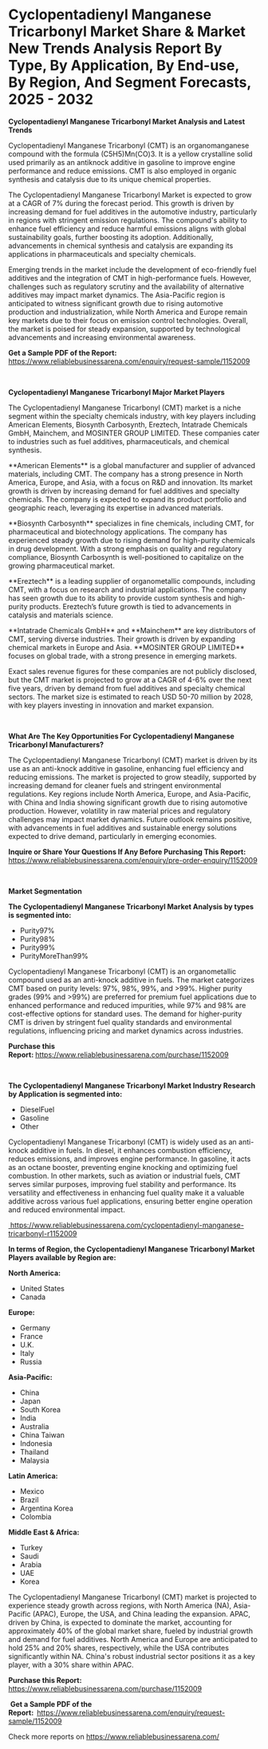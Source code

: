 <p><h1>Cyclopentadienyl Manganese Tricarbonyl Market Share & Market New Trends Analysis Report By Type, By Application, By End-use, By Region, And Segment Forecasts, 2025 - 2032</h1></p><p><strong>Cyclopentadienyl Manganese Tricarbonyl Market Analysis and Latest Trends</strong></p>
<p><p>Cyclopentadienyl Manganese Tricarbonyl (CMT) is an organomanganese compound with the formula (C5H5)Mn(CO)3. It is a yellow crystalline solid used primarily as an antiknock additive in gasoline to improve engine performance and reduce emissions. CMT is also employed in organic synthesis and catalysis due to its unique chemical properties.</p><p>The Cyclopentadienyl Manganese Tricarbonyl Market is expected to grow at a CAGR of 7% during the forecast period. This growth is driven by increasing demand for fuel additives in the automotive industry, particularly in regions with stringent emission regulations. The compound's ability to enhance fuel efficiency and reduce harmful emissions aligns with global sustainability goals, further boosting its adoption. Additionally, advancements in chemical synthesis and catalysis are expanding its applications in pharmaceuticals and specialty chemicals.</p><p>Emerging trends in the market include the development of eco-friendly fuel additives and the integration of CMT in high-performance fuels. However, challenges such as regulatory scrutiny and the availability of alternative additives may impact market dynamics. The Asia-Pacific region is anticipated to witness significant growth due to rising automotive production and industrialization, while North America and Europe remain key markets due to their focus on emission control technologies. Overall, the market is poised for steady expansion, supported by technological advancements and increasing environmental awareness.</p></p>
<p><strong>Get a Sample PDF of the Report:&nbsp;</strong> <a href="https://www.reliablebusinessarena.com/enquiry/request-sample/1152009?utm_campaign=2031&utm_medium=2&utm_source=Github&utm_content=ia&utm_term=25012025&utm_id=cyclopentadienyl-manganese-tricarbonyl">https://www.reliablebusinessarena.com/enquiry/request-sample/1152009</a></p>
<p>&nbsp;</p>
<p><strong>Cyclopentadienyl Manganese Tricarbonyl Major Market Players</strong></p>
<p><p>The Cyclopentadienyl Manganese Tricarbonyl (CMT) market is a niche segment within the specialty chemicals industry, with key players including American Elements, Biosynth Carbosynth, Ereztech, Intatrade Chemicals GmbH, Mainchem, and MOSINTER GROUP LIMITED. These companies cater to industries such as fuel additives, pharmaceuticals, and chemical synthesis.</p><p>**American Elements** is a global manufacturer and supplier of advanced materials, including CMT. The company has a strong presence in North America, Europe, and Asia, with a focus on R&D and innovation. Its market growth is driven by increasing demand for fuel additives and specialty chemicals. The company is expected to expand its product portfolio and geographic reach, leveraging its expertise in advanced materials.</p><p>**Biosynth Carbosynth** specializes in fine chemicals, including CMT, for pharmaceutical and biotechnology applications. The company has experienced steady growth due to rising demand for high-purity chemicals in drug development. With a strong emphasis on quality and regulatory compliance, Biosynth Carbosynth is well-positioned to capitalize on the growing pharmaceutical market.</p><p>**Ereztech** is a leading supplier of organometallic compounds, including CMT, with a focus on research and industrial applications. The company has seen growth due to its ability to provide custom synthesis and high-purity products. Ereztech’s future growth is tied to advancements in catalysis and materials science.</p><p>**Intatrade Chemicals GmbH** and **Mainchem** are key distributors of CMT, serving diverse industries. Their growth is driven by expanding chemical markets in Europe and Asia. **MOSINTER GROUP LIMITED** focuses on global trade, with a strong presence in emerging markets.</p><p>Exact sales revenue figures for these companies are not publicly disclosed, but the CMT market is projected to grow at a CAGR of 4-6% over the next five years, driven by demand from fuel additives and specialty chemical sectors. The market size is estimated to reach USD 50-70 million by 2028, with key players investing in innovation and market expansion.</p></p>
<p>&nbsp;</p>
<p><strong>What Are The Key Opportunities For Cyclopentadienyl Manganese Tricarbonyl Manufacturers?</strong></p>
<p><p>The Cyclopentadienyl Manganese Tricarbonyl (CMT) market is driven by its use as an anti-knock additive in gasoline, enhancing fuel efficiency and reducing emissions. The market is projected to grow steadily, supported by increasing demand for cleaner fuels and stringent environmental regulations. Key regions include North America, Europe, and Asia-Pacific, with China and India showing significant growth due to rising automotive production. However, volatility in raw material prices and regulatory challenges may impact market dynamics. Future outlook remains positive, with advancements in fuel additives and sustainable energy solutions expected to drive demand, particularly in emerging economies.</p></p>
<p><strong>Inquire or Share Your Questions If Any Before Purchasing This Report:</strong> <a href="https://www.reliablebusinessarena.com/enquiry/pre-order-enquiry/1152009?utm_campaign=2031&utm_medium=2&utm_source=Github&utm_content=ia&utm_term=25012025&utm_id=cyclopentadienyl-manganese-tricarbonyl">https://www.reliablebusinessarena.com/enquiry/pre-order-enquiry/1152009</a></p>
<p>&nbsp;</p>
<p><strong>Market Segmentation</strong></p>
<p><strong>The Cyclopentadienyl Manganese Tricarbonyl Market Analysis by types is segmented into:</strong></p>
<p><ul><li>Purity97%</li><li>Purity98%</li><li>Purity99%</li><li>PurityMoreThan99%</li></ul></p>
<p><p>Cyclopentadienyl Manganese Tricarbonyl (CMT) is an organometallic compound used as an anti-knock additive in fuels. The market categorizes CMT based on purity levels: 97%, 98%, 99%, and >99%. Higher purity grades (99% and >99%) are preferred for premium fuel applications due to enhanced performance and reduced impurities, while 97% and 98% are cost-effective options for standard uses. The demand for higher-purity CMT is driven by stringent fuel quality standards and environmental regulations, influencing pricing and market dynamics across industries.</p></p>
<p><strong>Purchase this Report:&nbsp;</strong><a href="https://www.reliablebusinessarena.com/purchase/1152009?utm_campaign=2031&utm_medium=2&utm_source=Github&utm_content=ia&utm_term=25012025&utm_id=cyclopentadienyl-manganese-tricarbonyl">https://www.reliablebusinessarena.com/purchase/1152009</a></p>
<p>&nbsp;</p>
<p><strong>The Cyclopentadienyl Manganese Tricarbonyl Market Industry Research by Application is segmented into:</strong></p>
<p><ul><li>DieselFuel</li><li>Gasoline</li><li>Other</li></ul></p>
<p><p>Cyclopentadienyl Manganese Tricarbonyl (CMT) is widely used as an anti-knock additive in fuels. In diesel, it enhances combustion efficiency, reduces emissions, and improves engine performance. In gasoline, it acts as an octane booster, preventing engine knocking and optimizing fuel combustion. In other markets, such as aviation or industrial fuels, CMT serves similar purposes, improving fuel stability and performance. Its versatility and effectiveness in enhancing fuel quality make it a valuable additive across various fuel applications, ensuring better engine operation and reduced environmental impact.</p></p>
<p><a href="https://www.reliablebusinessarena.com/cyclopentadienyl-manganese-tricarbonyl-r1152009?utm_campaign=2031&utm_medium=2&utm_source=Github&utm_content=ia&utm_term=25012025&utm_id=cyclopentadienyl-manganese-tricarbonyl">&nbsp;https://www.reliablebusinessarena.com/cyclopentadienyl-manganese-tricarbonyl-r1152009</a></p>
<p><strong>In terms of Region, the Cyclopentadienyl Manganese Tricarbonyl Market Players available by Region are:</strong></p>
<p>
    <p> <strong> North America: </strong>
        <ul>
            <li>United States</li>
            <li>Canada</li>
        </ul>
        </p> 
    <p> <strong> Europe: </strong>
        <ul>
            <li>Germany</li>
            <li>France</li>
            <li>U.K.</li>
            <li>Italy</li>
            <li>Russia</li>
        </ul>
        </p> 
    <p> <strong> Asia-Pacific: </strong>
        <ul>
            <li>China</li>
            <li>Japan</li>
            <li>South Korea</li>
            <li>India</li>
            <li>Australia</li>
            <li>China Taiwan</li>
            <li>Indonesia</li>
            <li>Thailand</li>
            <li>Malaysia</li>
        </ul>
        </p> 
    <p> <strong> Latin America: </strong>
        <ul>
            <li>Mexico</li>
            <li>Brazil</li>
            <li>Argentina Korea</li>
            <li>Colombia</li>
        </ul>
        </p> 
    <p> <strong> Middle East & Africa: </strong>
        <ul>
            <li>Turkey</li>
            <li>Saudi</li>
            <li>Arabia</li>
            <li>UAE</li>
            <li>Korea</li>
        </ul>
    </p>
    </p>
<p><p>The Cyclopentadienyl Manganese Tricarbonyl (CMT) market is projected to experience steady growth across regions, with North America (NA), Asia-Pacific (APAC), Europe, the USA, and China leading the expansion. APAC, driven by China, is expected to dominate the market, accounting for approximately 40% of the global market share, fueled by industrial growth and demand for fuel additives. North America and Europe are anticipated to hold 25% and 20% shares, respectively, while the USA contributes significantly within NA. China's robust industrial sector positions it as a key player, with a 30% share within APAC.</p></p>
<p><strong>Purchase this Report: </strong><a href="https://www.reliablebusinessarena.com/purchase/1152009?utm_campaign=2031&utm_medium=2&utm_source=Github&utm_content=ia&utm_term=25012025&utm_id=cyclopentadienyl-manganese-tricarbonyl">https://www.reliablebusinessarena.com/purchase/1152009</a></p>
<p>&nbsp;<strong>Get a Sample PDF of the Report:&nbsp;&nbsp;</strong><a href="https://www.reliablebusinessarena.com/enquiry/request-sample/1152009?utm_campaign=2031&utm_medium=2&utm_source=Github&utm_content=ia&utm_term=25012025&utm_id=cyclopentadienyl-manganese-tricarbonyl">https://www.reliablebusinessarena.com/enquiry/request-sample/1152009</a></p>
<p><strong></strong></p>
<p>Check more reports on <a href="https://www.reliablebusinessarena.com/?utm_campaign=2031&utm_medium=2&utm_source=Github&utm_content=ia&utm_term=25012025&utm_id=cyclopentadienyl-manganese-tricarbonyl">https://www.reliablebusinessarena.com/</a></p>